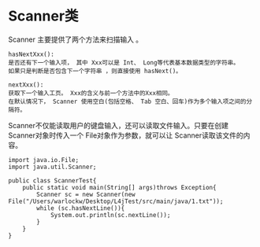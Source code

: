 <h1>Scanner类</h1>
Scanner 主要提供了两个方法来扫描输入 。

```
hasNextXxx(): 
是否还有下一个输入项， 其中 Xxx可以是 Int、 Long等代表基本数据类型的字符串。
如果只是判断是否包含下一个字符串 ，则直接使用 hasNext()。
```

```
nextXxx():
获取下一个输入工页。 Xxx的含义与前一个方法中的Xxx相同。
在默认情况下， Scanner 使用空白(包括空格、 Tab 空白、回车)作为多个输入项之间的分隔符。
```

Scanner不仅能读取用户的键盘输入，还可以读取文件输入。只要在创建 Scanner对象时传入一个 File对象作为参数，就可以让 Scanner读取该文件的内容。
```
import java.io.File;
import java.util.Scanner;

public class ScannerTest{
    public static void main(String[] args)throws Exception{
        Scanner sc = new Scanner(new File("/Users/warlockw/Desktop/L4jTest/src/main/java/1.txt"));
        while (sc.hasNextLine()){
            System.out.println(sc.nextLine());
        }
    }
}
```
